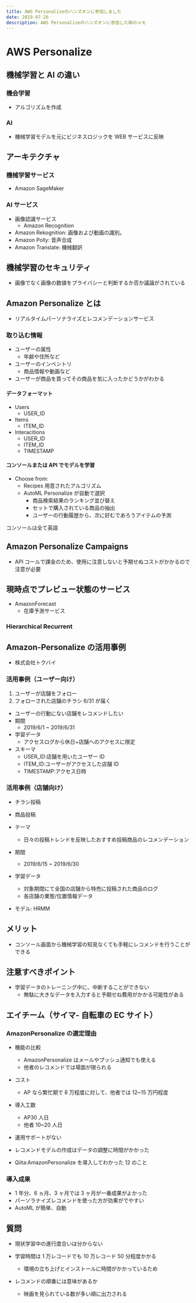 ```yaml
---
title: AWS Personalizeのハンズオンに参加しました
date: 2019-07-26
description: AWS Personalizeのハンズオンに参加した時のメモ
---
```

# AWS Personalize

## 機械学習と AI の違い

### 機会学習

- アルゴリズムを作成

### AI

- 機械学習モデルを元にビジネスロジックを WEB サービスに反映

## アーキテクチャ

### 機械学習サービス

- Amazon SageMaker

### AI サービス

- 画像認識サービス
  - Amazon Recognition
- Amazon Rekognition: 画像および動画の識別。
- Amazon Polly: 音声合成
- Amazon Translate: 機械翻訳

## 機械学習のセキュリティ

- 画像でなく画像の数値をプライバシーと判断するか否か議論がされている

## Amazon Personalize とは

- リアルタイムパーソナライズとレコメンデーションサービス

### 取り込む情報

- ユーザーの属性
  - 年齢や住所など
- ユーザーのインベントリ
  - 商品情報や動画など
- ユーザーが商品を買ってその商品を気に入ったかどうかがわかる

#### データフォーマット

- Users
  - USER_ID
- Items
  - ITEM_ID
- Interacitions
  - USER_ID
  - ITEM_ID
  - TIMESTAMP

#### コンソールまたは API でモデルを学習

- Choose from:
  - Recipes 用意されたアルゴリズム
  - AutoML Personalize が自動で選択
    - 商品検索結果のランキング並び替え
    - セットで購入されている商品の抽出
    - ユーザーの行動履歴から、次に好むであろうアイテムの予測

コンソールは全て英語

## Amazon Personalize Campaigns

- API コールで課金のため、使用に注意しないと予期せぬコストがかかるので注意が必要

## 現時点でプレビュー状態のサービス

- AmazonForecast
  - 在庫予測サービス

### Hierarchical Recurrent

## Amazon-Personalize の活用事例

- 株式会社トクバイ

### 活用事例（ユーザー向け）

1. ユーザーが店舗をフォロー
2. フォローされた店舗のチラシ 6/31 が届く

- ユーザーの行動にない店舗をレコメンドしたい
- 期間
  - 2019/6/1 ~ 2019/6/31
- 学習データ
  - アクセスログから休日+店舗へのアクセスに限定
- スキーマ
  - USER_ID:店舗を用いたユーザー ID
  - ITEM_ID:ユーザーがアクセスした店舗 ID
  - TIMESTAMP:アクセス日時

### 活用事例（店舗向け）

- チラシ投稿
- 商品投稿

- テーマ
  - 日々の投稿トレンドを反映したおすすめ投稿商品のレコメンデーション
- 期間
  - 2019/6/15 ~ 2019/6/30
- 学習データ
  - 対象期間にて全国の店舗から特売に投稿された商品のログ
  - 各店舗の業態/位置情報データ
- モデル: HRMM

## メリット

- コンソール画面から機械学習の知見なくても手軽にレコメンドを行うことができる

## 注意すべきポイント

- 学習データのトレーニング中に、中断することができない
  - 無駄に大きなデータを入力すると予期せね費用がかかる可能性がある

## エイチーム（サイマ- 自転車の EC サイト）

### AmazonPersonalize の選定理由

- 機能の比較

  - AmazonPersonalize はメールやプッシュ通知でも使える
  - 他者のレコメンドでは場面が限られる

- コスト

  - AP なら繁忙期で 8 万程度に対して、他者では 12~15 万円程度

- 導入工数

  - AP30 人日
  - 他者 10~20 人日

- 運用サポートがない

- レコメンドモデルの作成はデータの調整に時間がかかった
- Qiita:AmazonPersonalize を導入してわかった 12 のこと

### 導入成果

- 1 年分、6 ヵ月、3 ヶ月では 3 ヶ月が一番成果がよかった
- パーソラナイズレコメンドを使った方が効果がでやすい
- AutoML が簡単、自動

## 質問

- 現状学習中の進行度合いは分からない
- 学習時間は 1 万レコードでも 10 万レコード 50 分程度かかる

  - 環境の立ち上げとインストールに時間がかかっているため

- レコメンドの順番には意味があるか
  - 映画を見られている数が多い順に出力される
